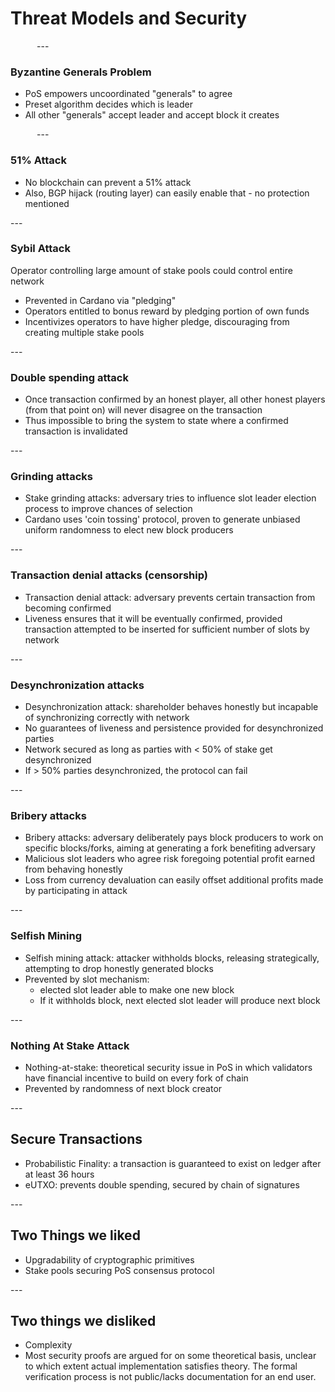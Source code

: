 <!-- .slide: data-background-color="#8D3AED" -->

# Threat Models and Security

<widget-text style="padding: 0 3em 0 3em">
---

### Byzantine Generals Problem
- PoS empowers uncoordinated "generals" to agree
- Preset algorithm decides which is leader
- All other "generals" accept leader and accept block it creates

<widget-text style="padding: 0 3em 0 3em">
---

### 51% Attack
- No blockchain can prevent a 51% attack
- Also, BGP hijack (routing layer) can easily enable that - no protection mentioned

<widget-text style="...">
---

### Sybil Attack
Operator controlling large amount of stake pools could control entire network

- Prevented in Cardano via "pledging" 
- Operators entitled to bonus reward by pledging portion of own funds 
- Incentivizes operators to have higher pledge, discouraging from creating multiple stake pools

<widget-text style="...">
---

### Double spending attack
 - Once transaction confirmed by an honest player, all other honest players (from that point on) will never disagree on the
   transaction
 - Thus impossible to bring the system to state where a confirmed transaction is invalidated

<widget-text style="...">
---

### Grinding attacks
- Stake grinding attacks: adversary tries to influence slot leader election process to improve chances of selection
- Cardano uses 'coin tossing' protocol, proven to generate unbiased uniform randomness to elect new block producers

<widget-text style="...">
---

### Transaction denial attacks (censorship)
- Transaction denial attack: adversary prevents certain transaction from becoming confirmed
- Liveness ensures that it will be eventually confirmed, provided transaction attempted to be inserted for sufficient number of slots by network

<widget-text style="...">
---

### Desynchronization attacks
- Desynchronization attack: shareholder behaves honestly but incapable of synchronizing correctly with network 
- No guarantees of liveness and persistence provided for desynchronized parties
- Network secured as long as parties with < 50% of stake get desynchronized 
- If > 50% parties desynchronized, the protocol can fail

<widget-text style="...">
---

### Bribery attacks
- Bribery attacks: adversary deliberately pays block producers to work on specific blocks/forks, aiming at 
generating a fork benefiting adversary 
- Malicious slot leaders who agree risk foregoing potential profit earned from behaving honestly 
- Loss from currency devaluation can easily offset additional profits made by participating in attack

<widget-text style="...">
---

### Selfish Mining
- Selfish mining attack: attacker withholds blocks, releasing strategically, attempting to drop honestly 
  generated blocks 
- Prevented by slot mechanism: 
  - elected slot leader able to make one new block
  - If it withholds block, next elected slot leader will produce next block

<widget-text style="...">
---

### Nothing At Stake Attack
- Nothing-at-stake: theoretical security issue in PoS in which validators have financial incentive to build on every 
  fork of chain
- Prevented by randomness of next block creator

<widget-text style="...">
---

<!-- .slide: data-background-color="#8D3AED" -->

## Secure Transactions
- Probabilistic Finality: a transaction is guaranteed to exist on ledger after at least 36 hours 
- eUTXO: prevents double spending, secured by chain of signatures

<widget-text style="...">
---

## Two Things we liked
- Upgradability of cryptographic primitives
- Stake pools securing PoS consensus protocol

<widget-text style="...">
---

## Two things we disliked
- Complexity 
- Most security proofs are argued for on some theoretical basis, unclear to which extent actual implementation satisfies theory. The formal verification process is not public/lacks documentation for an end user.
